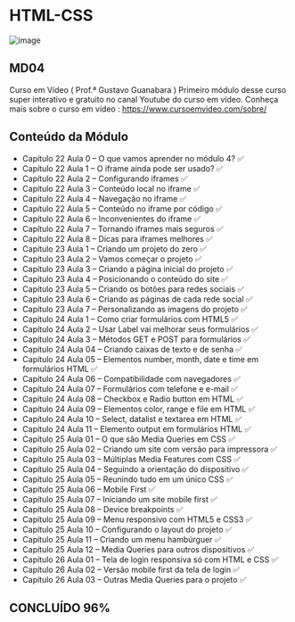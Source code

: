 # HTML-CSS 
![image](https://user-images.githubusercontent.com/87583186/171689878-de221f29-2618-4d32-8fbd-887e3277b727.png)

## MD04
Curso em Vídeo ( Prof.ª Gustavo Guanabara )
Primeiro módulo desse curso super interativo e gratuito no canal Youtube do curso em vídeo.
Conheça mais sobre o curso em vídeo : https://www.cursoemvideo.com/sobre/

Conteúdo da Módulo
 --- 
 -  Capítulo 22 Aula 0 – O que vamos aprender no módulo 4? :white_check_mark:
 -  Capítulo 22 Aula 1 – O iframe ainda pode ser usado? :white_check_mark:
 -  Capítulo 22 Aula 2 – Configurando iframes :white_check_mark:
 -  Capítulo 22 Aula 3 – Conteúdo local no iframe :white_check_mark:
 -  Capítulo 22 Aula 4 – Navegação no iframe :white_check_mark:
 -  Capítulo 22 Aula 5 – Conteúdo no iframe por código :white_check_mark:
 -  Capítulo 22 Aula 6 – Inconvenientes do iframe  :white_check_mark:
 -  Capítulo 22 Aula 7 – Tornando iframes mais seguros  :white_check_mark:
 -  Capítulo 22 Aula 8 – Dicas para iframes melhores  :white_check_mark:
 -  Capítulo 23 Aula 1 – Criando um projeto do zero  :white_check_mark:
 -  Capítulo 23 Aula 2 – Vamos começar o projeto  :white_check_mark:
 -  Capítulo 23 Aula 3 – Criando a página inicial do projeto  :white_check_mark:
 -  Capítulo 23 Aula 4 – Posicionando o conteúdo do site  :white_check_mark:
 -  Capítulo 23 Aula 5 – Criando os botões para redes sociais  :white_check_mark:
 -  Capítulo 23 Aula 6 – Criando as páginas de cada rede social  :white_check_mark:
 -  Capítulo 23 Aula 7 – Personalizando as imagens do projeto  :white_check_mark:
 -  Capítulo 24 Aula 1 – Como criar formulários com HTML5 :white_check_mark:
 -  Capítulo 24 Aula 2 – Usar Label vai melhorar seus formulários :white_check_mark:
 -  Capítulo 24 Aula 3 – Métodos GET e POST para formulários :white_check_mark:
 -  Capítulo 24 Aula 04 – Criando caixas de texto e de senha :white_check_mark:
 -  Capítulo 24 Aula 05 – Elementos number, month, date e time em formulários HTML :white_check_mark:
 -  Capítulo 24 Aula 06 – Compatibilidade com navegadores :white_check_mark:
 -  Capítulo 24 Aula 07 – Formulários com telefone e e-mail :white_check_mark:
 -  Capítulo 24 Aula 08 – Checkbox e Radio button em HTML :white_check_mark:
 -  Capítulo 24 Aula 09 – Elementos color, range e file em HTML  :white_check_mark:
 -  Capítulo 24 Aula 10 – Select, datalist e textarea em HTML  :white_check_mark:
 -  Capítulo 24 Aula 11 – Elemento output em formulários HTML :white_check_mark:
 -  Capítulo 25 Aula 01 – O que são Media Queries em CSS  :white_check_mark:
 -  Capítulo 25 Aula 02 – Criando um site com versão para impressora  :white_check_mark:
 -  Capítulo 25 Aula 03 – Múltiplas Media Features com CSS  :white_check_mark: 
 -  Capítulo 25 Aula 04 – Seguindo a orientação do dispositivo  :white_check_mark: 
 -  Capítulo 25 Aula 05 – Reunindo tudo em um único CSS :white_check_mark: 
 -  Capítulo 25 Aula 06 – Mobile First :white_check_mark: 
 -  Capítulo 25 Aula 07 – Iniciando um site mobile first :white_check_mark: 
 -  Capítulo 25 Aula 08 – Device breakpoints :white_check_mark: 
 -  Capítulo 25 Aula 09 – Menu responsivo com HTML5 e CSS3 :white_check_mark: 
 -  Capítulo 25 Aula 10 – Configurando o layout do projeto :white_check_mark: 
 -  Capítulo 25 Aula 11 – Criando um menu hambúrguer :white_check_mark: 
 -  Capítulo 25 Aula 12 – Media Queries para outros dispositivos :white_check_mark: 
 -  Capítulo 26 Aula 01 – Tela de login responsiva só com HTML e CSS :white_check_mark: 
 -  Capítulo 26 Aula 02 – Versão mobile first da tela de login :white_check_mark: 
 -  Capítulo 26 Aula 03 – Outras Media Queries para o projeto :white_check_mark: 
 
 

 

## CONCLUÍDO 96%
